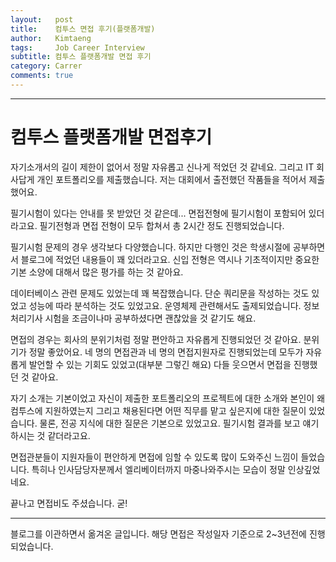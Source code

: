 ```yaml
---
layout:   post
title:    컴투스 면접 후기(플랫폼개발) 
author:   Kimtaeng
tags: 	  Job Career Interview
subtitle: 컴투스 플랫폼개발 면접 후기
category: Carrer
comments: true
---
```


<hr/>

# 컴투스 플랫폼개발 면접후기

자기소개서의 길이 제한이 없어서 정말 자유롭고 신나게 적었던 것 같네요.
그리고 IT 회사답게 개인 포트폴리오를 제출했습니다. 저는 대회에서 출전했던 작품들을 적어서 제출했어요.

필기시험이 있다는 안내를 못 받았던 것 같은데... 면접전형에 필기시험이 포함되어 있더라고요.
필기전형과 면접 전형이 모두 합쳐서 총 2시간 정도 진행되었습니다.

필기시험 문제의 경우 생각보다 다양했습니다. 하지만 다행인 것은 학생시절에 공부하면서 블로그에 적었던 내용들이 꽤 있더라고요.
신입 전형은 역시나 기초적이지만 중요한 기본 소양에 대해서 많은 평가를 하는 것 같아요.

데이터베이스 관련 문제도 있었는데 꽤 복잡했습니다. 단순 쿼리문을 작성하는 것도 있었고 성능에 따라 분석하는 것도 있었고요.
운영체제 관련해서도 출제되었습니다. 정보처리기사 시험을 조금이나마 공부하셨다면 괜찮았을 것 같기도 해요.

면접의 경우는 회사의 분위기처럼 정말 편안하고 자유롭게 진행되었던 것 같아요.
분위기가 정말 좋았어요. 네 명의 면접관과 네 명의 면접지원자로 진행되었는데
모두가 자유롭게 발언할 수 있는 기회도 있었고(대부분 그렇긴 해요) 다들 웃으면서 면접을 진행했던 것 같아요.

자기 소개는 기본이었고 자신이 제출한 포트폴리오의 프로젝트에 대한 소개와 본인이 왜 컴투스에 지원하였는지
그리고 채용된다면 어떤 직무를 맡고 싶은지에 대한 질문이 있었습니다.
물론, 전공 지식에 대한 질문은 기본으로 있었고요. 필기시험 결과를 보고 얘기하시는 것 같더라고요.

면접관분들이 지원자들이 편안하게 면접에 임할 수 있도록 많이 도와주신 느낌이 들었습니다.
특히나 인사담당자분께서 엘리베이터까지 마중나와주시는 모습이 정말 인상깊었네요.

끝나고 면접비도 주셨습니다. 굳!

<hr/>

<div class="post_caption">블로그를 이관하면서 옮겨온 글입니다. 해당 면접은 작성일자 기준으로 2~3년전에 진행되었습니다.</div> 